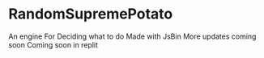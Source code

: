 # RandomSupremePotato
An engine For Deciding what to do
Made with JsBin 
More updates coming soon 
Coming soon in replit
